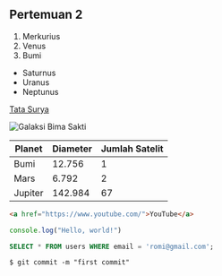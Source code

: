 ## Pertemuan 2


1. Merkurius
2. Venus
3. Bumi

- Saturnus
- Uranus
- Neptunus

[Tata Surya](https://solarsystem.nasa.gov/)

![Galaksi Bima Sakti](https://example.com/images/milky-way-galaxy.jpg)

| Planet | Diameter | Jumlah Satelit |
| ------- | -------- | -------------- |
| Bumi | 12.756 | 1 |
| Mars | 6.792 | 2 |
| Jupiter | 142.984 | 67 |

```html
<a href="https://www.youtube.com/">YouTube</a>
```
```js
console.log("Hello, world!")
```
```sql
SELECT * FROM users WHERE email = 'romi@gmail.com';
```
```shell
$ git commit -m "first commit"
```
